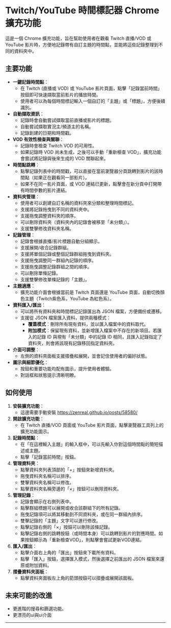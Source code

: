 # Twitch/YouTube 時間標記器 Chrome 擴充功能

這是一個 Chrome 擴充功能，旨在幫助使用者在觀看 Twitch 直播/VOD 或 YouTube 影片時，方便地記錄帶有自訂主題的時間點，並能將這些記錄整理到不同的資料夾中。

## 主要功能

*   **一鍵記錄時間點**：
    *   在 Twitch (直播或 VOD) 或 YouTube 影片頁面，點擊「記錄當前時間」按鈕即可快速擷取當前影片的播放時間。
    *   使用者可以為每個時間標記輸入一個自訂的「主題」或「標題」，方便後續識別。
*   **自動擷取資訊**：
    *   記錄時會自動嘗試擷取當前直播或影片的標題。
    *   自動嘗試擷取實況主/頻道主的名稱。
    *   記錄創建的日期和時間戳。
*   **VOD 有效性檢查與關聯**：
    *   記錄時會檢查 Twitch VOD 的可用性。
    *   如果記錄時 VOD 尚未生成，之後可以手動「重新檢查 VOD」，擴充功能會嘗試將記錄與後來生成的 VOD 關聯起來。
*   **時間點跳轉**：
    *   點擊記錄列表中的時間戳，可以直接在當前瀏覽器分頁跳轉到影片的該時間點（如果正在觀看同一部影片）。
    *   如果不在同一影片頁面，或 VOD 連結已更新，點擊會在新分頁中打開帶有時間參數的影片連結。
*   **資料夾管理**：
    *   使用者可以創建自訂名稱的資料夾來分類和整理時間標記。
    *   支援將記錄拖曳到不同的資料夾中。
    *   支援拖曳調整資料夾的順序。
    *   可以刪除資料夾（資料夾內的記錄會被移至「未分類」）。
    *   支援雙擊修改資料夾名稱。
*   **記錄管理**：
    *   記錄會根據直播/影片標題自動分組顯示。
    *   支援展開/收合記錄群組。
    *   支援將單個記錄或整個記錄群組拖曳到資料夾。
    *   支援拖曳調整同一群組內記錄的順序。
    *   支援拖曳調整記錄群組之間的順序。
    *   可以刪除單條記錄。
    *   支援雙擊修改單條記錄的「主題」。
*   **主題適應**：
    *   擴充功能介面會根據當前是 Twitch 頁面還是 YouTube 頁面，自動切換顏色主題（Twitch紫色系，YouTube 為紅色系）。
*   **資料匯入/匯出**：
    *   可以將所有資料夾和時間標記記錄匯出為 JSON 檔案，方便備份或遷移。
    *   支援從 JSON 檔案匯入資料，提供兩種模式：
        *   **覆蓋模式**：刪除所有現有資料，並以匯入檔案中的資料取代。
        *   **附加模式**：保留現有資料，並新增匯入檔案中不存在的新項目。若匯入的記錄 ID 與現有「未分類」中的記錄 ID 相同，且匯入記錄指定了資料夾，則會將該現有記錄移回指定資料夾。
*   **介面可調整**：
    *   左側的資料夾面板支援摺疊和展開，並會記住使用者的偏好狀態。
*   **圖示與細節優化**：
    *   按鈕和重要功能均配有圖示，提升使用者體驗。
    *   對話框和狀態提示清晰明瞭。

## 如何使用

1.  **安裝擴充功能**：
    *   這邊需要手動安裝 https://zenreal.github.io/posts/58580/
2.  **開啟擴充功能**：
    *   在 Twitch 直播/VOD 頁面或 YouTube 影片頁面，點擊瀏覽器工具列上的擴充功能圖示。
3.  **記錄時間點**：
    *   在「在這裡輸入主題」的輸入框中，可以先輸入你對這個時間點的簡短描述或主題。
    *   點擊「記錄當前時間」按鈕。
4.  **管理資料夾**：
    *   點擊資料夾列表頂部的「+」按鈕來新增資料夾。
    *   拖曳資料夾名稱可以排序。
    *   雙擊資料夾名稱可以修改。
    *   點擊資料夾名稱旁邊的「×」按鈕可以刪除資料夾。
5.  **管理記錄**：
    *   記錄會顯示在右側列表中。
    *   點擊群組標題可以展開或收合該群組下的所有記錄。
    *   拖曳記錄項可以將其移動到不同資料夾，或在同一群組內排序。
    *   雙擊記錄的「主題」文字可以進行修改。
    *   點擊記錄右側的「×」按鈕可以刪除該條記錄。
    *   點擊記錄右側的跳轉按鈕（或時間本身）可以跳轉到影片的對應時間。如果按鈕顯示為「重新檢查VOD」，則點擊會嘗試更新VOD連結。
6.  **匯入/匯出**：
    *   點擊介面右上角的「匯出」按鈕來下載所有資料。
    *   點擊「匯入」按鈕，選擇匯入模式，然後選擇之前匯出的 JSON 檔案來還原或附加資料。
7.  **摺疊資料夾面板**：
    *   點擊資料夾面板左上角的箭頭按鈕可以摺疊或展開該面板。

## 未來可能的改進


*   更進階的搜尋和篩選功能。
*   更漂亮的ui與ui介面

---
